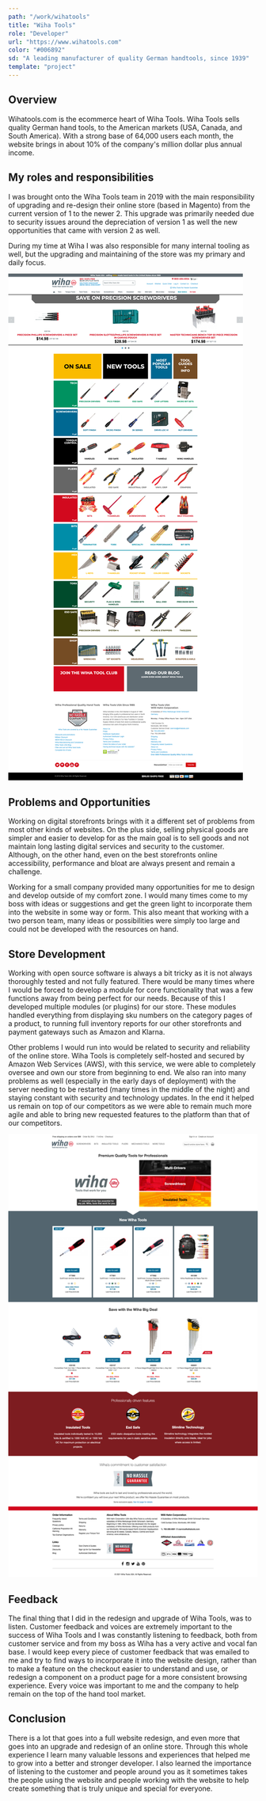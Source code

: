 ```yaml
---
path: "/work/wihatools"
title: "Wiha Tools"
role: "Developer"
url: "https://www.wihatools.com"
color: "#006892"
sd: "A leading manufacturer of quality German handtools, since 1939"
template: "project"
---
```


## Overview

Wihatools.com is the ecommerce heart of Wiha Tools. Wiha Tools sells quality German hand tools, to the American markets (USA, Canada, and South America). With a strong base of 64,000 users each month, the website brings in about 10% of the company's million dollar plus annual income.

## My roles and responsibilities

I was brought onto the Wiha Tools team in 2019 with the main responsibility of upgrading and re-design their online store (based in Magento) from the current version of 1 to the newer 2. This upgrade was primarily needed due to security issues around the depreciation of version 1 as well the new opportunities that came with version 2 as well.

During my time at Wiha I was also responsible for many internal tooling as well, but the upgrading and maintaining of the store was my primary and daily focus.

![Original version of wihatools.com using Magento 1](./wihatools-original.png)

## Problems and Opportunities

Working on digital storefronts brings with it a different set of problems from most other kinds of websites. On the plus side, selling physical goods are simpler and easier to develop for as the main goal is to sell goods and not maintain long lasting digital services and security to the customer. Although, on the other hand, even on the best storefronts online accessibility, performance and bloat are always present and remain a challenge.

Working for a small company provided many opportunities for me to design and develop outside of my comfort zone. I would many times come to my boss with ideas or suggestions and get the green light to incorporate them into the website in some way or form. This also meant that working with a two person team, many ideas or possibilities were simply too large and could not be developed with the resources on hand.

## Store Development

Working with open source software is always a bit tricky as it is not always thoroughly tested and not fully featured. There would be many times where I would be forced to develop a module for core functionality that was a few functions away from being perfect for our needs. Because of this I developed multiple modules (or plugins) for our store. These modules handled everything from displaying sku numbers on the category pages of a product, to running full inventory reports for our other storefronts and payment gateways such as Amazon and Klarna.

Other problems I would run into would be related to security and reliability of the online store. Wiha Tools is completely self-hosted and secured by Amazon Web Services (AWS), with this service, we were able to completely oversee and own our store from beginning to end. We also ran into many problems as well (especially in the early days of deployment) with the server needing to be restarted (many times in the middle of the night) and staying constant with security and technology updates. In the end it helped us remain on top of our competitors as we were able to remain much more agile and able to bring new requested features to the platform than that of our competitors.

![Current version of wihatools.com featuring the updated Magento 2 framework and design](./wihatools-current.png)

## Feedback

The final thing that I did in the redesign and upgrade of Wiha Tools, was to listen. Customer feedback and voices are extremely important to the success of Wiha Tools and I was constantly listening to feedback, both from customer service and from my boss as Wiha has a very active and vocal fan base. I would keep every piece of customer feedback that was emailed to me and try to find ways to incorporate it into the website design, rather than to make a feature on the checkout easier to understand and use, or redesign a component on a product page for a more consistent browsing experience. Every voice was important to me and the company to help remain on the top of the hand tool market.

## Conclusion

There is a lot that goes into a full website redesign, and even more that goes into an upgrade and redesign of an online store. Through this whole experience I learn many valuable lessons and experiences that helped me to grow into a better and stronger developer. I also learned the importance of listening to the customer and people around you as it sometimes takes the people using the website and people working with the website to help create something that is truly unique and special for everyone.
